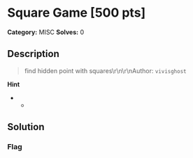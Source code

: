 # Square Game [500 pts]

**Category:** MISC
**Solves:** 0

## Description
>find hidden point with squares\r\n\r\nAuthor: `vivisghost`

**Hint**
* -

## Solution

### Flag

